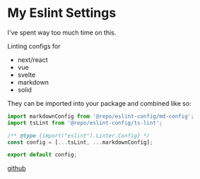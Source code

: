 # My Eslint Settings

I've spent way too much time on this.

Linting configs for

- next/react
- vue
- svelte
- markdown
- solid

They can be imported into your package and combined like so:

```js
import markdownConfig from '@repo/eslint-config/md-config';
import tsLint from '@repo/eslint-config/ts-lint';

/** @type {import("eslint").Linter.Config} */
const config = [...tsLint, ...markdownConfig];

export default config;
```

[github](https://github.com/mconnor/eslint-config-mconnor)
